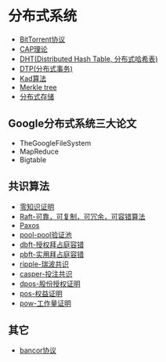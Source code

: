 # 分布式系统

- [BitTorrent协议](bittorrent.md)
- [CAP理论](cap.md)
- [DHT(Distributed Hash Table, 分布式哈希表)](dht.md)
- [DTP(分布式事务)](res/dtp.md)
- [Kad算法](kad.md)
- [Merkle tree](merkle.md)
- [分布式存储](storage.md)



## Google分布式系统三大论文

  - TheGoogleFileSystem
  - MapReduce
  - Bigtable



## 共识算法

  - [零知识证明](CONSENSUS/zk-SNARK.md)
  - [Raft-可靠，可复制，可冗余，可容错算法](CONSENSUS/raft.md)
  - [Paxos](CONSENSUS/paxos.md)
  - [pool-pool验证池](CONSENSUS/pool.md)
  - [dbft-授权拜占庭容错](CONSENSUS/dbft.md)
  - [pbft-实用拜占庭容错](CONSENSUS/pbft.md)
  - [ripple-瑞波共识](CONSENSUS/ripple.md)
  - [casper-投注共识](CONSENSUS/casper.md)
  - [dpos-股份授权证明](CONSENSUS/dpos.md)
  - [pos-权益证明](CONSENSUS/pos.md)
  - [pow-工作量证明](CONSENSUS/pow.md)



## 其它

  - [bancor协议](OTHER/bancor.md)

